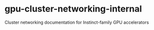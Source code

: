 # gpu-cluster-networking-internal

Cluster networking documentation for Instinct-family GPU accelerators
